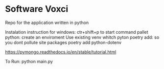 # Software Voxci
Repo for the application written in python

Instalation instruction for windows:
ctr+shift+p to start command pallet 
python: create an enviroment 
Use existing
venv
whitch pyton 
poetry add: so you dont pollute site packages 
poetry add python-dotenv


https://pymongo.readthedocs.io/en/stable/tutorial.html

To Run:
python main.py